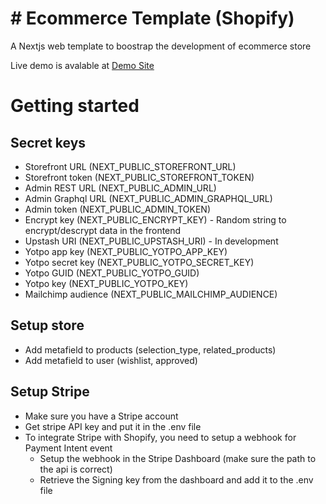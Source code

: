 # # Ecommerce Template (Shopify)

A Nextjs web template to boostrap the development of ecommerce store

Live demo is avalable at [Demo Site](https://shopify-commerce-template.vercel.app/)

# Getting started

## Secret keys

- Storefront URL (NEXT_PUBLIC_STOREFRONT_URL)
- Storefront token (NEXT_PUBLIC_STOREFRONT_TOKEN)
- Admin REST URL (NEXT_PUBLIC_ADMIN_URL)
- Admin Graphql URL (NEXT_PUBLIC_ADMIN_GRAPHQL_URL)
- Admin token (NEXT_PUBLIC_ADMIN_TOKEN)
- Encrypt key (NEXT_PUBLIC_ENCRYPT_KEY) - Random string to encrypt/descrypt data in the frontend
- Upstash URI (NEXT_PUBLIC_UPSTASH_URI) - In development
- Yotpo app key (NEXT_PUBLIC_YOTPO_APP_KEY)
- Yotpo secret key (NEXT_PUBLIC_YOTPO_SECRET_KEY)
- Yotpo GUID (NEXT_PUBLIC_YOTPO_GUID)
- Yotpo key (NEXT_PUBLIC_YOTPO_KEY)
- Mailchimp audience (NEXT_PUBLIC_MAILCHIMP_AUDIENCE)

## Setup store

- Add metafield to products (selection_type, related_products)
- Add metafield to user (wishlist, approved)

## Setup Stripe

- Make sure you have a Stripe account
- Get stripe API key and put it in the .env file
- To integrate Stripe with Shopify, you need to setup a webhook for Payment Intent event
  + Setup the webhook in the Stripe Dashboard (make sure the path to the api is correct)
  + Retrieve the Signing key from the dashboard and add it to the .env file
